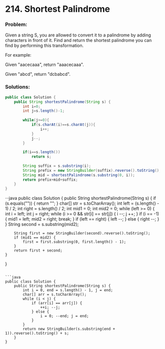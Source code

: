 # 214. Shortest Palindrome

### Problem:

Given a string S, you are allowed to convert it to a palindrome by adding characters in front of it. Find and return the shortest palindrome you can find by performing this transformation.

For example:

Given "aacecaaa", return "aaacecaaa".

Given "abcd", return "dcbabcd".

### Solutions:

```java
public class Solution {
    public String shortestPalindrome(String s) {
        int i=0; 
        int j=s.length()-1;
     
        while(j>=0){
            if(s.charAt(i)==s.charAt(j)){
                i++;
            }
            j--;
        }
     
        if(i==s.length())
            return s;
     
        String suffix = s.substring(i);
        String prefix = new StringBuilder(suffix).reverse().toString();
        String mid = shortestPalindrome(s.substring(0, i));
        return prefix+mid+suffix;
    }
}
```

···java
public class Solution {
    public String shortestPalindrome(String s) {
        if (s.equals("")) {
            return "";
        }
        char[] str = s.toCharArray();
        int left = (s.length() - 1) / 2;
        int right = s.length() / 2;
        int mid1 = 0;
        int mid2 = 0;
        while (left >= 0) {
            int i = left;
            int j = right;
            while (i >= 0 && str[i] == str[j]) {
                i --;
                j ++;
            }
            if (i == -1) {
                mid1 = left;
                mid2 = right;
                break;
            }
            if (left == right) {
                left --;
            }
            else {
                right --;
            }
        }
        String second = s.substring(mid2);
        
        String first = new StringBuilder(second).reverse().toString();
        if (mid1 == mid2) {
            first = first.substring(0, first.length() - 1);
        }
        return first + second;
    }
}
```

```java
public class Solution {
    public String shortestPalindrome(String s) {
        int i = 0, end = s.length() - 1, j = end;
        char[] arr = s.toCharArray();
        while (i < j) {
            if (arr[i] == arr[j]) {
                ++i; --j;
            } else {
                i = 0; --end; j = end;
            }
        }
        return new StringBuilder(s.substring(end + 1)).reverse().toString() + s;
    }
}
```